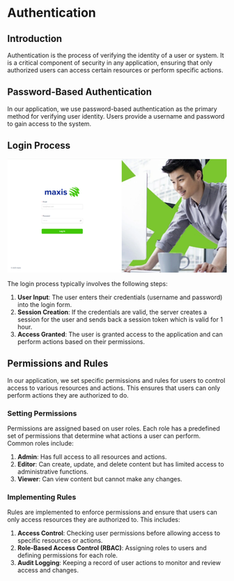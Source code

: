 # Authentication

## Introduction

Authentication is the process of verifying the identity of a user or system. It is a critical component of security in any application, ensuring that only authorized users can access certain resources or perform specific actions.

## Password-Based Authentication

In our application, we use password-based authentication as the primary method for verifying user identity. Users provide a username and password to gain access to the system.

## Login Process

![Login Process](_media/login.png)

The login process typically involves the following steps:

1. **User Input**: The user enters their credentials (username and password) into the login form.
2. **Session Creation**: If the credentials are valid, the server creates a session for the user and sends back a session token which is valid for 1 hour.
3. **Access Granted**: The user is granted access to the application and can perform actions based on their permissions.


## Permissions and Rules

In our application, we set specific permissions and rules for users to control access to various resources and actions. This ensures that users can only perform actions they are authorized to do.

### Setting Permissions

Permissions are assigned based on user roles. Each role has a predefined set of permissions that determine what actions a user can perform. Common roles include:

1. **Admin**: Has full access to all resources and actions.
2. **Editor**: Can create, update, and delete content but has limited access to administrative functions.
3. **Viewer**: Can view content but cannot make any changes.

### Implementing Rules

Rules are implemented to enforce permissions and ensure that users can only access resources they are authorized to. This includes:

1. **Access Control**: Checking user permissions before allowing access to specific resources or actions.
2. **Role-Based Access Control (RBAC)**: Assigning roles to users and defining permissions for each role.
3. **Audit Logging**: Keeping a record of user actions to monitor and review access and changes.